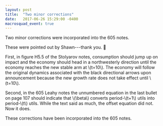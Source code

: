 ```yaml
---
layout: post
title:  "Two minor corrections"
date:   2017-06-26 15:29:00 -0400
macrosquad_event: true
---
```


Two minor corrections were incorporated into the 605 notes.

<!--more-->

These were pointed out by Shawn---thank you. :clap:

First, in figure H5.5 of the Stolyarov notes,
consumption should jump up on impact and the economy should head in a northwesterly direction until the economy reaches the new stable arm at \\(t=10\\).
The economy will follow the original dynamics associated with the black directional arrows upon announcement
because the new growth rate does not take effect until \\(t=10\\).

Second, in the 605 Leahy notes the unnumbered equation in the last bullet on page 107
should indicate that \\(\beta\\) converts period-\\(t+1\\) utils into period-\\(t\\) utils.
While the text said as much, the offset equation did not.
Now it does.

These corrections have been incorporated into the 605 notes.

